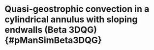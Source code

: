 Quasi-geostrophic convection in a cylindrical annulus with sloping endwalls (Beta 3DQG) {#pManSimBeta3DQG}
=======================================================================================
